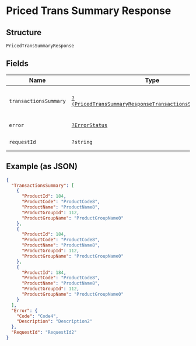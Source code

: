 
# Priced Trans Summary Response

## Structure

`PricedTransSummaryResponse`

## Fields

| Name | Type | Tags | Description | Getter | Setter |
|  --- | --- | --- | --- | --- | --- |
| `transactionsSummary` | [`?(PricedTransSummaryResponseTransactionsSummaryItems[])`](../../doc/models/priced-trans-summary-response-transactions-summary-items.md) | Optional | - | getTransactionsSummary(): ?array | setTransactionsSummary(?array transactionsSummary): void |
| `error` | [`?ErrorStatus`](../../doc/models/error-status.md) | Optional | - | getError(): ?ErrorStatus | setError(?ErrorStatus error): void |
| `requestId` | `?string` | Optional | API Request Id | getRequestId(): ?string | setRequestId(?string requestId): void |

## Example (as JSON)

```json
{
  "TransactionsSummary": [
    {
      "ProductId": 184,
      "ProductCode": "ProductCode8",
      "ProductName": "ProductName8",
      "ProductGroupId": 112,
      "ProductGroupName": "ProductGroupName0"
    },
    {
      "ProductId": 184,
      "ProductCode": "ProductCode8",
      "ProductName": "ProductName8",
      "ProductGroupId": 112,
      "ProductGroupName": "ProductGroupName0"
    },
    {
      "ProductId": 184,
      "ProductCode": "ProductCode8",
      "ProductName": "ProductName8",
      "ProductGroupId": 112,
      "ProductGroupName": "ProductGroupName0"
    }
  ],
  "Error": {
    "Code": "Code4",
    "Description": "Description2"
  },
  "RequestId": "RequestId2"
}
```

